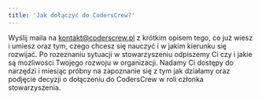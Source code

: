 ```yaml
---
title: 'Jak dołączyć do CodersCrew?'
---
```


Wyślij maila na [kontakt@coderscrew.pl](mailto:kontakt@coderscrew.pl) z krótkim opisem tego, co już wiesz i umiesz oraz tym, czego chcesz się nauczyć i w jakim kierunku się rozwijać. Po rozeznaniu sytuacji w stowarzyszeniu odpiszemy Ci czy i jakie są możliwości Twojego rozwoju w organizacji. Nadamy Ci dostępy do narzędzi i miesiąc próbny na zapoznanie się z tym jak działamy oraz podjęcie decyzji o dołączeniu do CodersCrew w roli członka stowarzyszenia.

